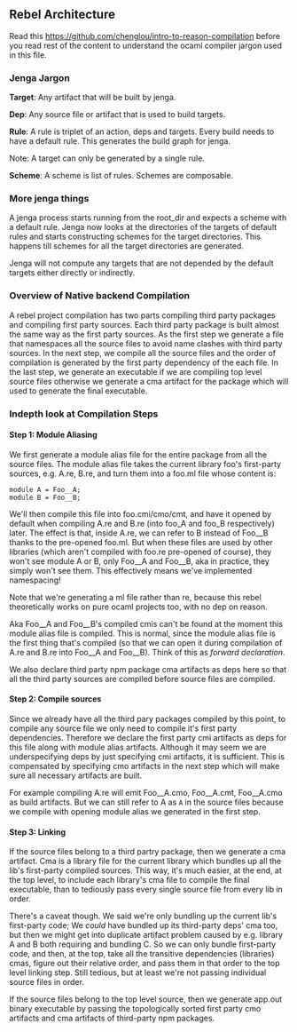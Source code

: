 ## Rebel Architecture

Read this https://github.com/chenglou/intro-to-reason-compilation before you read
rest of the content to understand the ocaml compiler jargon used in this file.

### Jenga Jargon

**Target**: Any artifact that will be built by jenga.

**Dep**: Any source file or artifact that is used to build targets.

**Rule**: A rule is triplet of an action, deps and targets. Every build needs to
have a default rule. This generates the build graph for jenga.  

Note: A target can only be generated by a single rule.  

**Scheme**: A scheme is list of rules. Schemes are composable.

### More jenga things

A jenga process starts running from the root_dir and expects a scheme with a
default rule. Jenga now looks at the directories of the targets of default rules
and starts constructing schemes for the target directories. This happens till
schemes for all the target directories are generated.

Jenga will not compute any targets that are not depended by the default targets
either directly or indirectly.

### Overview of Native backend Compilation

A rebel project compilation has two parts compiling third party packages and
compiling first party sources. Each third party package is built almost the same
way as the first party sources. As the first step we generate a file that
namespaces all the source  files to avoid name clashes with third party sources.
In the next step, we compile all the source files and the order of compilation
is generated by the first party dependency of the each file. In the last step,
we generate an executable if we are compiling top level source files otherwise we
generate a cma artifact for the package which will used to generate the final
executable.

### Indepth look at Compilation Steps

#### Step 1: Module Aliasing

We first generate a module alias file for the entire package from all the source
files. The module alias file takes the current library foo's first-party
sources, e.g. A.re, B.re, and turn them into a foo.ml file whose content is:

```
module A = Foo__A;
module B = Foo__B;
```

We'll then compile this file into foo.cmi/cmo/cmt, and have it opened by default
when compiling A.re and B.re (into foo_A and foo_B respectively) later. The
effect is that, inside A.re, we can refer to B instead of Foo__B thanks to the
pre-opened foo.ml. But when these files are used by other libraries (which
aren't compiled with foo.re pre-opened of course), they won't see module A or B,
only Foo__A and Foo__B, aka in practice, they simply won't see them. This
effectively means we've implemented namespacing!

Note that we're generating a ml file rather than re, because this rebel
theoretically works on pure ocaml projects too, with no dep on reason.

Aka Foo__A and Foo__B's compiled cmis can't be found at the moment this module
alias file is compiled. This is normal, since the module alias file is the first
thing that's compiled (so that we can open it during compilation of A.re and
B.re into Foo__A and Foo__B). Think of this as *forward declaration*.

We also declare third party npm package cma artifacts as deps here so that all
the third party sources are compiled before source files are compiled.

#### Step 2: Compile sources

Since we already have all the third pary packages compiled by this point, to
compile any source file we only need to compile it's first party dependencies.
Therefore we declare the first party cmi artifacts as deps for this file along
with module alias artifacts. Although it may seem we are underspecifying deps by
just specifying cmi artifacts, it is sufficient. This is compensated by
specifying cmo artifacts in the next step which will make sure all necessary
artifacts are built.

For example compiling A.re will emit Foo__A.cmo, Foo__A.cmt, Foo__A.cmo as build
artifacts. But we can still refer to A as `A` in the source files because we
compile with opening module alias we generated in the first step.


#### Step 3: Linking

If the source files belong to a third partry package, then we generate a cma
artifact. Cma is a library file for the current library which bundles up all the
lib's first-party compiled sources. This way, it's much easier, at the end, at
the top level, to include each library's cma file to compile the final
executable, than to tediously pass every single source file from every lib in
order.

There's a caveat though. We said we're only bundling up the current lib's
first-party code; We _could_ have bundled up its third-party deps' cma too, but
then we might get into duplicate artifact problem caused by e.g. library A and B
both requiring and bundling C. So we can only bundle first-party code, and then,
at the top, take all the transitive dependencies (libraries) cmas, figure out
their relative order, and pass them in that order to the top level linking step.
Still tedious, but at least we're not passing individual source files in order.

If the source files belong to the top level source, then we generate app.out
binary executable by passing the topologically sorted first party cmo artifacts
and cma artifacts of third-party npm packages.

